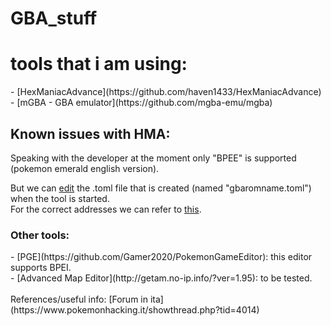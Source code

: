 # GBA_stuff
<h1> tools that i am using: </h1>
- [HexManiacAdvance](https://github.com/haven1433/HexManiacAdvance)<br>
- [mGBA - GBA emulator](https://github.com/mgba-emu/mgba)

<h2> Known issues with HMA: </h2>
Speaking with the developer at the moment only "BPEE" is supported (pokemon emerald english version).

But we can [edit](https://github.com/haven1433/HexManiacAdvance/wiki/TOML-and-You:-How-Metadata-works) the .toml file that is created (named "gbaromname.toml") when the tool is started.<br>
For the correct addresses we can refer to [this](https://github.com/Gamer2020/PokemonGameEditor/blob/master/roms.ini).

<h3> Other tools: </h3>
- [PGE](https://github.com/Gamer2020/PokemonGameEditor): this editor supports BPEI.<br>
- [Advanced Map Editor](http://getam.no-ip.info/?ver=1.95): to be tested.<br>
<br>
References/useful info:
[Forum in ita](https://www.pokemonhacking.it/showthread.php?tid=4014)

